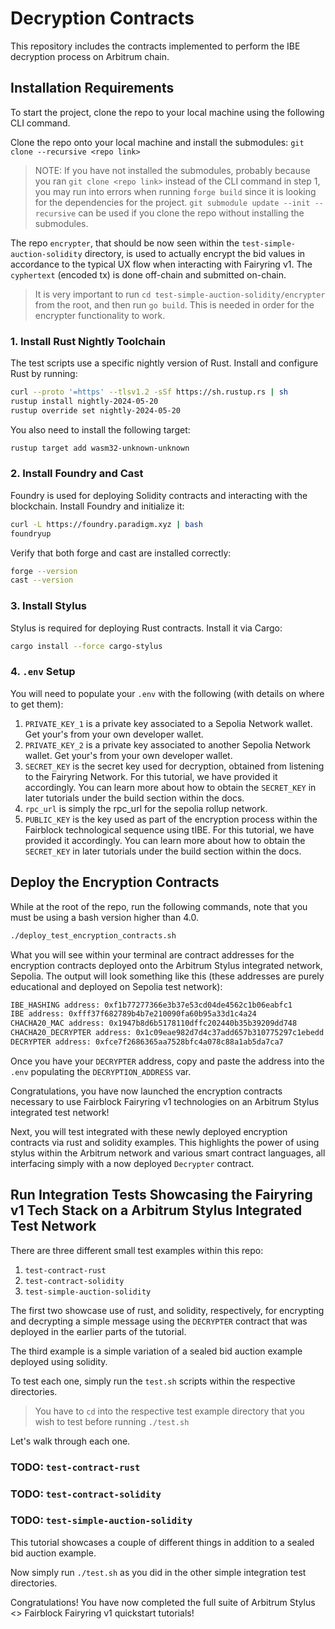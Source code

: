 # Decryption Contracts
This repository includes the contracts implemented to perform the IBE decryption process on Arbitrum chain. 

## Installation Requirements

To start the project, clone the repo to your local machine using the following CLI command.

Clone the repo onto your local machine and install the submodules: `git clone --recursive <repo link>`

   > NOTE: If you have not installed the submodules, probably because you ran `git clone <repo link>` instead of the CLI command in step 1, you may run into errors when running `forge build` since it is looking for the dependencies for the project. `git submodule update --init --recursive` can be used if you clone the repo without installing the submodules.

The repo `encrypter`, that should be now seen within the `test-simple-auction-solidity` directory, is used to actually encrypt the bid values in accordance to the typical UX flow when interacting with Fairyring v1. The `cyphertext` (encoded tx) is done off-chain and submitted on-chain.

> It is very important to run `cd test-simple-auction-solidity/encrypter` from the root, and then run `go build`. This is needed in order for the encrypter functionality to work.

### 1. Install Rust Nightly Toolchain

The test scripts use a specific nightly version of Rust. Install and configure Rust by running:

```bash
curl --proto '=https' --tlsv1.2 -sSf https://sh.rustup.rs | sh
rustup install nightly-2024-05-20
rustup override set nightly-2024-05-20
```

You also need to install the following target:
```bash
rustup target add wasm32-unknown-unknown
```

### 2. Install Foundry and Cast
Foundry is used for deploying Solidity contracts and interacting with the blockchain. Install Foundry and initialize it:

```bash
curl -L https://foundry.paradigm.xyz | bash
foundryup
```
Verify that both forge and cast are installed correctly:
```bash
forge --version
cast --version
```
### 3. Install Stylus
Stylus is required for deploying Rust contracts. Install it via Cargo:
```bash
cargo install --force cargo-stylus
```
### 4. `.env` Setup
You will need to populate your `.env` with the following (with details on where to get them):

1. `PRIVATE_KEY_1` is a private key associated to a Sepolia Network wallet. Get your's from your own developer wallet.
2. `PRIVATE_KEY_2` is a private key associated to another Sepolia Network wallet. Get your's from your own developer wallet.
3. `SECRET_KEY` is the secret key used for decryption, obtained from listening to the Fairyring Network. For this tutorial, we have provided it accordingly. You can learn more about how to obtain the `SECRET_KEY` in later tutorials under the build section within the docs.
4. `rpc_url` is simply the rpc_url for the sepolia rollup network.
5. `PUBLIC_KEY` is the key used as part of the encryption process within the Fairblock technological sequence using tIBE. For this tutorial, we have provided it accordingly. You can learn more about how to obtain the `SECRET_KEY` in later tutorials under the build section within the docs.

## Deploy the Encryption Contracts

While at the root of the repo, run the following commands, note that you must be using a bash version higher than 4.0.

```bash
./deploy_test_encryption_contracts.sh
```

What you will see within your terminal are contract addresses for the encryption contracts deployed onto the Arbitrum Stylus integrated network, Sepolia. The output will look something like this (these addresses are purely educational and deployed on Sepolia test network):

```bash
IBE_HASHING address: 0xf1b77277366e3b37e53cd04de4562c1b06eabfc1
IBE address: 0xfff37f682789b4b7e210090fa60b95a33d1c4a24
CHACHA20_MAC address: 0x1947b8d6b5178110dffc202440b35b39209dd748
CHACHA20_DECRYPTER address: 0x1c09eae982d7d4c37add657b310775297c1ebedd
DECRYPTER address: 0xfce7f2686365aa7528bfc4a078c88a1ab5da7ca7
```

Once you have your `DECRYPTER` address, copy and paste the address into the `.env` populating the `DECRYPTION_ADDRESS` var.

Congratulations, you have now launched the encryption contracts necessary to use Fairblock Fairyring v1 technologies on an Arbitrum Stylus integrated test network!

Next, you will test integrated with these newly deployed encryption contracts via rust and solidity examples. This highlights the power of using stylus within the Arbitrum network and various smart contract languages, all interfacing simply with a now deployed `Decrypter` contract.

## Run Integration Tests Showcasing the Fairyring v1 Tech Stack on a Arbitrum Stylus Integrated Test Network

There are three different small test examples within this repo:

1. `test-contract-rust`
2. `test-contract-solidity`
3. `test-simple-auction-solidity`

The first two showcase use of rust, and solidity, respectively, for encrypting and decrypting a simple message using the `DECRYPTER` contract that was deployed in the earlier parts of the tutorial.

The third example is a simple variation of a sealed bid auction example deployed using solidity.

To test each one, simply run the `test.sh` scripts within the respective directories.

> You have to `cd` into the respective test example directory that you wish to test before running `./test.sh`

Let's walk through each one.

### TODO: `test-contract-rust`

### TODO: `test-contract-solidity`

### TODO: `test-simple-auction-solidity`

This tutorial showcases a couple of different things in addition to a sealed bid auction example.

Now simply run `./test.sh` as you did in the other simple integration test directories.

Congratulations! You have now completed the full suite of Arbitrum Stylus <> Fairblock Fairyring v1 quickstart tutorials!